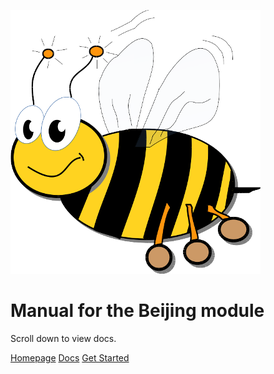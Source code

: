 

![VSCP logo](./docs/images/logo_400.png)

# Manual for the Beijing module

Scroll down to view docs.

[Homepage](https://www.vscp.org)
[Docs](https://www.vscp.org/#documentation)
[Get Started](./README)
